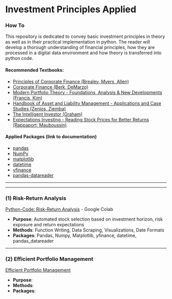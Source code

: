 # Investment Principles Applied

### How To
This repository is dedicated to convey basic investment principles in theory as well as in their practical implementation in python. The reader will develop a thorough understanding of financial principles, how they are processed in a digital data environment and how theory is transferred into python code. 

#### Recommended Textbooks:
- [Principles of Corporate Finance (Brealey, Myers, Allen)](https://www.amazon.de/Principles-Corporate-Finance-Richard-Brealey/dp/1260565556/ref=sr_1_1?__mk_de_DE=ÅMÅŽÕÑ&dchild=1&keywords=corporate+finance+principles+Myer+brealey&qid=1631462181&sr=8-1)
- [Corporate Finance (Berk, DeMarzo)](https://www.amazon.de/Corporate-Finance-Global-Jonathan-Berk/dp/1292160160/ref=sr_1_1?dchild=1&keywords=berk+demarzo+corporate+finance&qid=1631463413&sr=8-1)
- [Modern Portfolio Theory - Foundations, Analysis & New Developments (Francis, Kim)](https://www.amazon.de/Modern-Portfolio-Theory-Foundations-Developments-ebook/dp/B00B3K9O4O/ref=sr_1_4?__mk_de_DE=ÅMÅŽÕÑ&dchild=1&keywords=Wiley+modern+portfolio+theory+and+investment+analysis&qid=1631463239&sr=8-4)
- [Handbook of Asset and Liability Management - Applications and Case Studies (Zenios, Ziemba)](https://www.amazon.de/Handbook-Asset-Liability-Management-Applications/dp/0444528024)
- [The Intelligent Investor (Graham)](https://www.amazon.de/Intelligent-Investor-Benjamin-Graham/dp/0060555661)
- [Expectations Investing - Reading Stock Prices for Better Returns (Rappaport, Mauboussin)](https://www.amazon.de/Expectations-Investing-Reading-Prices-Returns/dp/159139127X)


#### Applied Packages (link to documentation)
- [pandas](https://pandas.pydata.org)
- [NumPy](https://numpy.org/doc/)
- [matplotlib](https://matplotlib.org/stable/contents.html)
- [datetime](https://docs.python.org/3/library/datetime.html)
- [yfinance](https://pypi.org/project/yfinance/)
- [pandas-datareader](https://pandas-datareader.readthedocs.io/en/latest/)

______________
______________

### (1) Risk-Return Analysis
[Python-Code: Risk-Return Analysis](https://colab.research.google.com/drive/1Pah5ofqlS-bt3jjoAZ-i6irLWu7y5npG?usp=sharing) - Google Colab

- **Purpose**: Automated stock selection based on investment horizon, risk exposure and return expectations
- **Methods**: Function Writing, Data Scraping, Visualizations, Date Formats
- **Packages**: Pandas, Numpy, Matplotlib, yfinance, datetime, pandas_datareader

_____________________________________________________________________________________________________________

### (2) Efficient Portfolio Management
[Efficient Portfolio Management]()

- **Purpose**:
- **Methods**:
- **Packages**:

